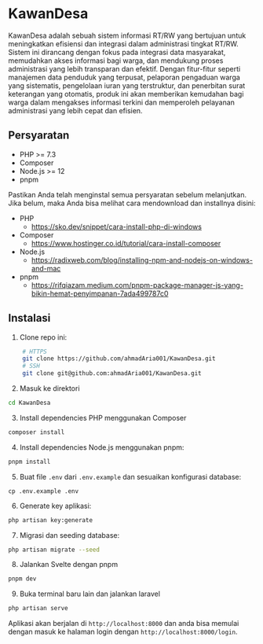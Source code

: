 # KawanDesa

KawanDesa adalah sebuah sistem informasi RT/RW yang bertujuan untuk meningkatkan efisiensi dan integrasi dalam administrasi tingkat RT/RW. Sistem ini dirancang dengan fokus pada integrasi data masyarakat, memudahkan akses informasi bagi warga, dan mendukung proses administrasi yang lebih transparan dan efektif. Dengan fitur-fitur seperti manajemen data penduduk yang terpusat, pelaporan pengaduan warga yang sistematis, pengelolaan iuran yang terstruktur, dan penerbitan surat keterangan yang otomatis, produk ini akan memberikan kemudahan bagi warga dalam mengakses informasi terkini dan memperoleh pelayanan administrasi yang lebih cepat dan efisien.

## Persyaratan

- PHP >= 7.3
- Composer
- Node.js >= 12
- pnpm

Pastikan Anda telah menginstal semua persyaratan sebelum melanjutkan. Jika belum, maka Anda bisa melihat cara mendownload dan installnya disini:
- PHP
	- https://sko.dev/snippet/cara-install-php-di-windows
- Composer
	- https://www.hostinger.co.id/tutorial/cara-install-composer
- Node.js
	- https://radixweb.com/blog/installing-npm-and-nodejs-on-windows-and-mac
- pnpm
	- https://rifqiazam.medium.com/pnpm-package-manager-js-yang-bikin-hemat-penyimpanan-7ada499787c0

## Instalasi

1. Clone repo ini:
```bash
    # HTTPS
    git clone https://github.com/ahmadAria001/KawanDesa.git
    # SSH
    git clone git@github.com:ahmadAria001/KawanDesa.git
```
2. Masuk ke direktori
```bash
cd KawanDesa
```
3. Install dependencies PHP menggunakan Composer
```bash
composer install
```
4.  Install dependencies Node.js menggunakan pnpm:
```bash
pnpm install
```
5. Buat file `.env` dari `.env.example` dan sesuaikan konfigurasi database:
```
cp .env.example .env
```
6. Generate key aplikasi:
```bash
php artisan key:generate
```
7. Migrasi dan seeding database:
```bash
php artisan migrate --seed
```
8. Jalankan Svelte dengan pnpm
```bash
pnpm dev
```
9. Buka terminal baru lain dan jalankan laravel
```bash
php artisan serve
```
Aplikasi akan berjalan di `http://localhost:8000` dan anda bisa memulai dengan masuk ke halaman login dengan `http://localhost:8000/login`.
